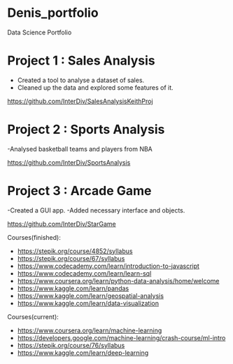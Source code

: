 # Denis_portfolio
Data Science Portfolio
# Project 1 : Sales Analysis
* Created a tool to analyse a dataset of sales.
* Cleaned up the data and explored some features of it.

https://github.com/InterDiv/SalesAnalysisKeithProj
# Project 2 : Sports Analysis
-Analysed basketball teams and players from NBA

https://github.com/InterDiv/SportsAnalysis
# Project 3 : Arcade Game
-Created a GUI app.
-Added necessary interface and objects.

https://github.com/InterDiv/StarGame


Courses(finished):
* https://stepik.org/course/4852/syllabus
* https://stepik.org/course/67/syllabus
* https://www.codecademy.com/learn/introduction-to-javascript
* https://www.codecademy.com/learn/learn-sql
* https://www.coursera.org/learn/python-data-analysis/home/welcome
* https://www.kaggle.com/learn/pandas
* https://www.kaggle.com/learn/geospatial-analysis
* https://www.kaggle.com/learn/data-visualization

Courses(current):
* https://www.coursera.org/learn/machine-learning
* https://developers.google.com/machine-learning/crash-course/ml-intro
* https://stepik.org/course/76/syllabus
* https://www.kaggle.com/learn/deep-learning
